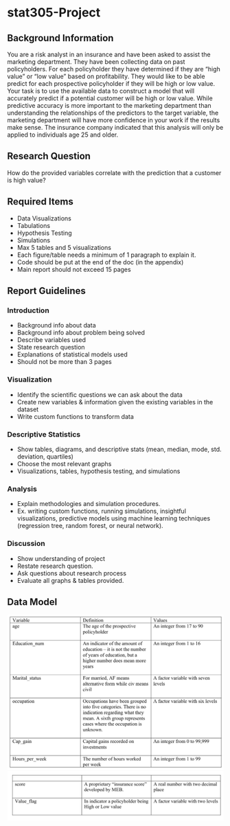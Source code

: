 # stat305-Project

## Background Information
You are a risk analyst in an insurance and have been asked to assist the marketing department. They have been collecting data on past policyholders. For each policyholder they have determined if they are “high value” or “low value” based on profitability. They would like to be able predict for each prospective policyholder if they will be high or low value.  Your task is to use the available data to construct a model that will accurately predict if a potential customer will be high or low value. While predictive accuracy is more important to the marketing department than understanding the relationships of the predictors to the target variable, the marketing department will have more confidence in your work if the results make sense. The insurance company indicated that this analysis will only be applied to individuals age 25 and older.

## Research Question

How do the provided variables correlate with the prediction that a customer is high value?

## Required Items
* Data Visualizations
* Tabulations
* Hypothesis Testing 
* Simulations
* Max 5 tables and 5 visualizations
* Each figure/table needs a minimum of 1 paragraph to explain it.
* Code should be put at the end of the doc (in the appendix)
* Main report should not exceed 15 pages

## Report Guidelines

### Introduction
* Background info about data
* Background info about problem being solved
* Describe variables used
* State research question
* Explanations of statistical models used
* Should not be more than 3 pages

### Visualization
* Identify the scientific questions we can ask about the data
* Create new variables & information given the existing variables in the dataset
* Write custom functions to transform data

### Descriptive Statistics
* Show tables, diagrams, and descriptive stats (mean, median, mode, std. deviation, quartiles)
* Choose the most relevant graphs
* Visualizations, tables, hypothesis testing, and simulations

### Analysis
* Explain methodologies and simulation procedures.
* Ex. writing custom functions, running simulations, insightful visualizations, predictive models using machine learning techniques (regression tree, random forest, or neural network).

### Discussion
* Show understanding of project
* Restate research question.
* Ask questions about research process
* Evaluate all graphs & tables provided.

## Data Model
![data-1](./assets/data-1.png)
![data-2](./assets/data-2.png)



